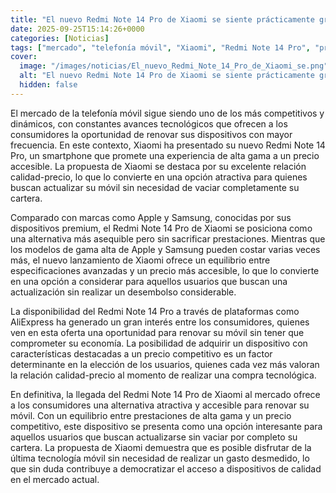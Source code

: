 ```yaml
---
title: "El nuevo Redmi Note 14 Pro de Xiaomi se siente prácticamente gratis en AliExpress, Apple y Samsung cuestan varias veces más"
date: 2025-09-25T15:14:26+0000
categories: [Noticias]
tags: ["mercado", "telefonía móvil", "Xiaomi", "Redmi Note 14 Pro", "precio accesible", "relación calidad-precio", "dispositivos premium."]
cover:
  image: "/images/noticias/El_nuevo_Redmi_Note_14_Pro_de_Xiaomi_se.png"
  alt: "El nuevo Redmi Note 14 Pro de Xiaomi se siente prácticamente gratis en AliExpress, Apple y Samsung cuestan varias veces más"
  hidden: false
---
```


El mercado de la telefonía móvil sigue siendo uno de los más competitivos y dinámicos, con constantes avances tecnológicos que ofrecen a los consumidores la oportunidad de renovar sus dispositivos con mayor frecuencia. En este contexto, Xiaomi ha presentado su nuevo Redmi Note 14 Pro, un smartphone que promete una experiencia de alta gama a un precio accesible. La propuesta de Xiaomi se destaca por su excelente relación calidad-precio, lo que lo convierte en una opción atractiva para quienes buscan actualizar su móvil sin necesidad de vaciar completamente su cartera.

Comparado con marcas como Apple y Samsung, conocidas por sus dispositivos premium, el Redmi Note 14 Pro de Xiaomi se posiciona como una alternativa más asequible pero sin sacrificar prestaciones. Mientras que los modelos de gama alta de Apple y Samsung pueden costar varias veces más, el nuevo lanzamiento de Xiaomi ofrece un equilibrio entre especificaciones avanzadas y un precio más accesible, lo que lo convierte en una opción a considerar para aquellos usuarios que buscan una actualización sin realizar un desembolso considerable.

La disponibilidad del Redmi Note 14 Pro a través de plataformas como AliExpress ha generado un gran interés entre los consumidores, quienes ven en esta oferta una oportunidad para renovar su móvil sin tener que comprometer su economía. La posibilidad de adquirir un dispositivo con características destacadas a un precio competitivo es un factor determinante en la elección de los usuarios, quienes cada vez más valoran la relación calidad-precio al momento de realizar una compra tecnológica.

En definitiva, la llegada del Redmi Note 14 Pro de Xiaomi al mercado ofrece a los consumidores una alternativa atractiva y accesible para renovar su móvil. Con un equilibrio entre prestaciones de alta gama y un precio competitivo, este dispositivo se presenta como una opción interesante para aquellos usuarios que buscan actualizarse sin vaciar por completo su cartera. La propuesta de Xiaomi demuestra que es posible disfrutar de la última tecnología móvil sin necesidad de realizar un gasto desmedido, lo que sin duda contribuye a democratizar el acceso a dispositivos de calidad en el mercado actual.

